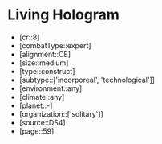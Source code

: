 
# Living Hologram

- [cr::8]
- [combatType::expert]
- [alignment::CE]
- [size::medium]
- [type::construct]
- [subtype::['incorporeal', 'technological']]
- [environment::any]
- [climate::any]
- [planet::-]
- [organization::['solitary']]
- [source::DS4]
- [page::59]
